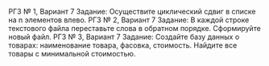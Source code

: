 
РГЗ № 1, Вариант 7
Задание: Осуществите циклический сдвиг в списке на n элементов влево.
РГЗ № 2, Вариант 7
Задание: В каждой строке текстового файла переставьте слова в обратном порядке. Сформируйте новый файл.
РГЗ № 3, Вариант 7
Задание: Создайте базу данных о товарах: наименование товара, фасовка, стоимость. Найдите все товары с минимальной стоимостью.
